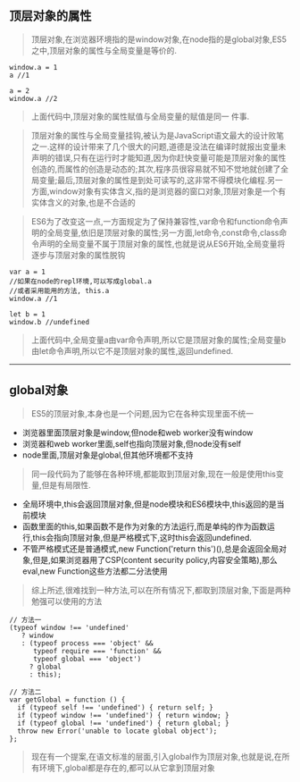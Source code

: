 ## 顶层对象的属性
>顶层对象,在浏览器环境指的是window对象,在node指的是global对象,ES5之中,顶层对象的属性与全局变量是等价的.
```
window.a = 1
a //1

a = 2
window.a //2
```
>上面代码中,顶层对象的属性赋值与全局变量的赋值是同一 件事.

>顶层对象的属性与全局变量挂钩,被认为是JavaScript语文最大的设计败笔之一.这样的设计带来了几个很大的问题,道德是没法在编译时就报出变量未声明的错误,只有在运行时才能知道,因为你赶快变量可能是顶层对象的属性创造的,而属性的创造是动态的;其次,程序员很容易就不知不觉地就创建了全局变量;最后,顶层对象的属性是到处可读写的,这非常不得模块化编程.另一方面,window对象有实体含义,指的是浏览器的窗口对象,顶层对象是一个有实体含义的对象,也是不合适的

>ES6为了改变这一点,一方面规定为了保持兼容性,var命令和function命令声明的全局变量,依旧是顶层对象的属性;另一方面,let命令,const命令,class命令声明的全局变量不属于顶层对象的属性,也就是说从ES6开始,全局变量将逐步与顶层对象的属性脱钩
```
var a = 1
//如果在node的repl环境,可以写成global.a
//或者采用能用的方法, this.a
window.a //1

let b = 1
window.b //undefined
```
>上面代码中,全局变量a由var命令声明,所以它是顶层对象的属性;全局变量b由let命令声明,所以它不是顶层对象的属性,返回undefined.
---
## global对象
>ES5的顶层对象,本身也是一个问题,因为它在各种实现里面不统一
- 浏览器里面顶层对象是window,但node和web worker没有window
- 浏览器和web worker里面,self也指向顶层对象,但node没有self
- node里面,顶层对象是global,但其他环境都不支持
>同一段代码为了能够在各种环境,都能取到顶层对象,现在一般是使用this变量,但是有局限性.
- 全局环境中,this会返回顶层对象,但是node模块和ES6模块中,this返回的是当前模块
- 函数里面的this,如果函数不是作为对象的方法运行,而是单纯的作为函数运行,this会指向顶层对象,但是严格模式下,这时this会返回undefined.
- 不管严格模式还是普通模式,new Function('return this')(),总是会返回全局对象,但是,如果浏览器用了CSP(content security policy,内容安全策略),那么eval,new Function这些方法都二分法使用

>综上所述,很难找到一种方法,可以在所有情况下,都取到顶层对象,下面是两种勉强可以使用的方法
```
// 方法一
(typeof window !== 'undefined'
   ? window
   : (typeof process === 'object' &&
      typeof require === 'function' &&
      typeof global === 'object')
     ? global
     : this);

// 方法二
var getGlobal = function () {
  if (typeof self !== 'undefined') { return self; }
  if (typeof window !== 'undefined') { return window; }
  if (typeof global !== 'undefined') { return global; }
  throw new Error('unable to locate global object');
};
```
>现在有一个提案,在语文标准的层面,引入global作为顶层对象,也就是说,在所有环境下,global都是存在的,都可以从它拿到顶层对象